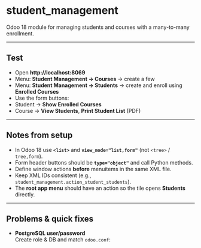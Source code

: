 # student_management
Odoo 18 module for managing students and courses with a many-to-many enrollment.

---


## Test
- Open **http://localhost:8069**
- Menu: **Student Management → Courses** → create a few
- Menu: **Student Management → Students** → create and enroll using **Enrolled Courses**
- Use the form buttons:
- Student → **Show Enrolled Courses**
- Course → **View Students**, **Print Student List** (PDF)

---

## Notes from setup
- In Odoo 18 use **`<list>`** and **`view_mode="list,form"`** (not `<tree>` / `tree,form`).
- Form header buttons should be **`type="object"`** and call Python methods.
- Define window actions **before** menuitems in the same XML file.
- Keep XML IDs consistent (e.g., `student_management.action_student_students`).
- The **root app menu** should have an action so the tile opens **Students** directly.

---

## Problems & quick fixes
- **PostgreSQL user/password**  
Create role & DB and match `odoo.conf`:
